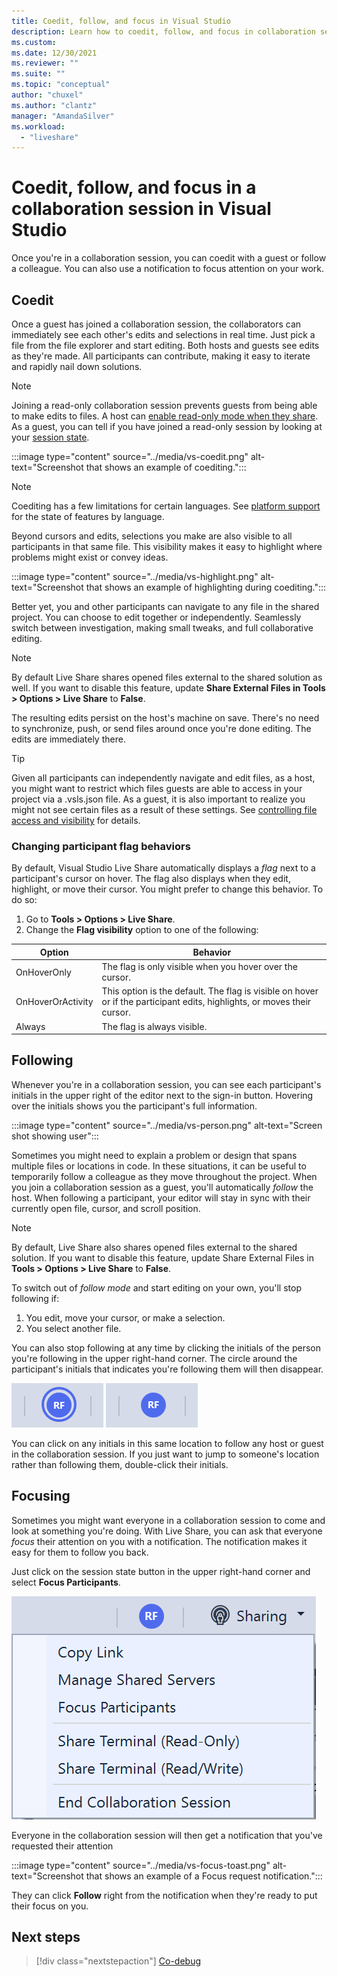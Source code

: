 ```yaml
---
title: Coedit, follow, and focus in Visual Studio
description: Learn how to coedit, follow, and focus in collaboration sessions using Visual Studio and Live Share.
ms.custom:
ms.date: 12/30/2021
ms.reviewer: ""
ms.suite: ""
ms.topic: "conceptual"
author: "chuxel"
ms.author: "clantz"
manager: "AmandaSilver"
ms.workload: 
  - "liveshare"
---
```


<!--
Copyright © Microsoft Corporation
All rights reserved.
Creative Commons Attribution 4.0 License (International): https://creativecommons.org/licenses/by/4.0/legalcode
-->

# Coedit, follow, and focus in a collaboration session in Visual Studio

Once you're in a collaboration session, you can coedit with a guest or follow a colleague. You can also use a notification to focus attention on your work.

## Coedit

Once a guest has joined a collaboration session, the collaborators can immediately see each other's edits and selections in real time. Just pick a file from the file explorer and start editing. Both hosts and guests see edits as they're made. All participants can contribute, making it easy to iterate and rapidly nail down solutions.

> [!NOTE]
> Joining a read-only collaboration session prevents guests from being able to make edits to files. A host can [enable read-only mode when they share](share-project-join-session-visual-studio.md#share-a-project). As a guest, you can tell if you have joined a read-only session by looking at your [session state](share-project-join-session-visual-studio.md#session-states).

:::image type="content" source="../media/vs-coedit.png" alt-text="Screenshot that shows an example of coediting.":::

> [!NOTE]
> Coediting has a few limitations for certain languages. See [platform support](../reference/platform-support.md) for the state of features by language.

Beyond cursors and edits, selections you make are also visible to all participants in that same file. This visibility makes it easy to highlight where problems might exist or convey ideas.

:::image type="content" source="../media/vs-highlight.png" alt-text="Screenshot that shows an example of highlighting during coediting.":::

Better yet, you and other participants can navigate to any file in the shared project. You can choose to edit together or independently. Seamlessly switch between investigation, making small tweaks, and full collaborative editing.

> [!NOTE]
> By default Live Share shares opened files external to the shared solution as well. If you want to disable this feature, update **Share External Files in Tools > Options > Live Share** to **False**.

The resulting edits persist on the host's machine on save. There's no need to synchronize, push, or send files around once you're done editing. The edits are immediately there.

> [!TIP]
> Given all participants can independently navigate and edit files, as a host, you might want to restrict which files guests are able to access in your project via a .vsls.json file. As a guest, it is also important to realize you might not see certain files as a result of these settings. See [controlling file access and visibility](../reference/security.md#controlling-file-access-and-visibility) for details.

### Changing participant flag behaviors

By default, Visual Studio Live Share automatically displays a *flag* next to a participant's cursor on hover. The flag also displays when they edit, highlight, or move their cursor. You might prefer to change this behavior. To do so:

1. Go to **Tools > Options > Live Share**.
2. Change the **Flag visibility** option to one of the following:

| Option | Behavior |
|--------|----------|
| OnHoverOnly | The flag is only visible when you hover over the cursor. |
| OnHoverOrActivity | This option is the default. The flag is visible on hover or if the participant edits, highlights, or moves their cursor. |
| Always | The flag is always visible.

## Following

Whenever you're in a collaboration session, you can see each participant's initials in the upper right of the editor next to the sign-in button. Hovering over the initials shows you the participant's full information.

:::image type="content" source="../media/vs-person.png" alt-text="Screen shot showing user":::

Sometimes you might need to explain a problem or design that spans multiple files or locations in code. In these situations, it can be useful to temporarily follow a colleague as they move throughout the project. When you join a collaboration session as a guest, you'll automatically *follow* the host. When following a participant, your editor will stay in sync with their currently open file, cursor, and scroll position.

> [!NOTE]
> By default, Live Share also shares opened files external to the shared solution. If you want to disable this feature, update Share External Files in **Tools > Options > Live Share** to **False**.

To switch out of *follow mode* and start editing on your own, you'll stop following if:

1. You edit, move your cursor, or make a selection.
2. You select another file.

You can also stop following at any time by clicking the initials of the person you're following in the upper right-hand corner. The circle around the participant's initials that indicates you're following them will then disappear.

![Screenshot that shows a Visual Studio participant being followed.](../media/vs-pinned.png) ![Screenshot that shows a Visual Studio participant not being followed.](../media/vs-pin-hover.png)

You can click on any initials in this same location to follow any host or guest in the collaboration session. If you just want to jump to someone's location rather than following them, double-click their initials.

## Focusing

Sometimes you might want everyone in a collaboration session to come and look at something you're doing. With Live Share, you can ask that everyone *focus* their attention on you with a notification. The notification makes it easy for them to follow you back.

Just click on the session state button in the upper right-hand corner and select **Focus Participants**.

![Screenshot that shows the Focus menu options.](../media/vs-focus.png)

Everyone in the collaboration session will then get a notification that you've requested their attention

:::image type="content" source="../media/vs-focus-toast.png" alt-text="Screenshot that shows an example of a Focus request notification.":::

They can click **Follow** right from the notification when they're ready to put their focus on you.

## Next steps

> [!div class="nextstepaction"]
> [Co-debug](codebug-visual-studio.md)
